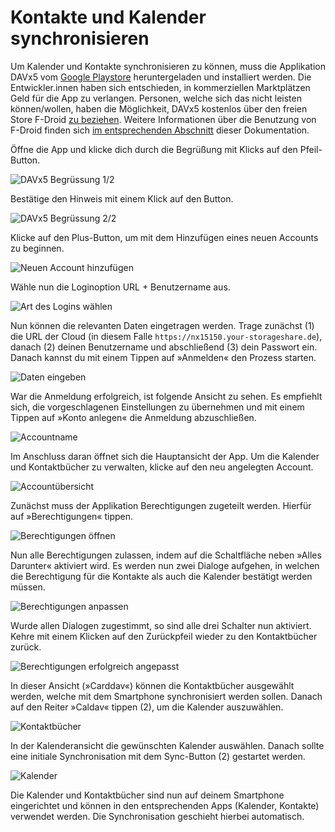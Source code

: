 # Kontakte und Kalender synchronisieren

Um Kalender und Kontakte synchronisieren zu können, muss die Applikation DAVx5 vom [Google Playstore](https://play.google.com/store/apps/details?id=at.bitfire.davdroid) heruntergeladen und installiert werden. Die Entwickler.innen haben sich entschieden, in kommerziellen Marktplätzen Geld für die App zu verlangen. Personen, welche sich das nicht leisten können/wollen, haben die Möglichkeit, DAVx5 kostenlos über den freien Store F-Droid [zu beziehen](https://f-droid.org/en/packages/at.bitfire.davdroid/). Weitere Informationen über die Benutzung von F-Droid finden sich [im entsprechenden Abschnitt](/clients/android/fdroid/index.html) dieser Dokumentation.

Öffne die App und klicke dich durch die Begrüßung mit Klicks auf den Pfeil-Button.

![DAVx5 Begrüssung 1/2](assets/cal-01.png)

Bestätige den Hinweis mit einem Klick auf den Button.

![DAVx5 Begrüssung 2/2](assets/cal-02.png)

Klicke auf den Plus-Button, um mit dem Hinzufügen eines neuen Accounts zu beginnen.

![Neuen Account hinzufügen](assets/cal-03.png)

Wähle nun die Loginoption URL + Benutzername aus.

![Art des Logins wählen](assets/cal-04.png)

Nun können die relevanten Daten eingetragen werden. Trage zunächst (1) die URL der Cloud (in diesem Falle `https://nx15150.your-storageshare.de`), danach (2) deinen Benutzername und abschließend (3) dein Passwort ein. Danach kannst du mit einem Tippen auf »Anmelden« den Prozess starten.

![Daten eingeben](assets/cal-05.png)

War die Anmeldung erfolgreich, ist folgende Ansicht zu sehen. Es empfiehlt sich, die vorgeschlagenen Einstellungen zu übernehmen und mit einem Tippen auf »Konto anlegen« die Anmeldung abzuschließen.

![Accountname](assets/cal-06.png)

Im Anschluss daran öffnet sich die Hauptansicht der App. Um die Kalender und Kontaktbücher zu verwalten, klicke auf den neu angelegten Account.

![Accountübersicht](assets/cal-07.png)

Zunächst muss der Applikation Berechtigungen zugeteilt werden. Hierfür auf »Berechtigungen« tippen.

![Berechtigungen öffnen](assets/cal-08.png)

Nun alle Berechtigungen zulassen, indem auf die Schaltfläche neben »Alles Darunter« aktiviert wird. Es werden nun zwei Dialoge aufgehen, in welchen die Berechtigung für die Kontakte als auch die Kalender bestätigt werden müssen.

![Berechtigungen anpassen](assets/cal-09.png)

Wurde allen Dialogen zugestimmt, so sind alle drei Schalter nun aktiviert. Kehre mit einem Klicken auf den Zurückpfeil wieder zu den Kontaktbücher zurück.

![Berechtigungen erfolgreich angepasst](assets/cal-10.png)

In dieser Ansicht (»Carddav«) können die Kontaktbücher ausgewählt werden, welche mit dem Smartphone synchronisiert werden sollen. Danach auf den Reiter »Caldav« tippen (2), um die Kalender auszuwählen.

![Kontaktbücher](assets/cal-11.png)

In der Kalenderansicht die gewünschten Kalender auswählen. Danach sollte eine initiale Synchronisation mit dem Sync-Button (2) gestartet werden.

![Kalender](assets/cal-12.png)

Die Kalender und Kontaktbücher sind nun auf deinem Smartphone eingerichtet und können in den entsprechenden Apps (Kalender, Kontakte) verwendet werden. Die Synchronisation geschieht hierbei automatisch.

